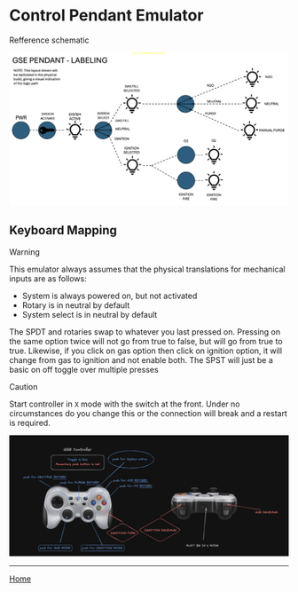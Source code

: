 # Control Pendant Emulator

Refference schematic

![pendant_schematic](assets/pendant_schematic.png)

## Keyboard Mapping

> [!WARNING]
> This emulator always assumes that the physical translations for mechanical inputs are as follows:
> - System is always powered on, but not activated
> - Rotary is in neutral by default
> - System select is in neutral by default
>
> The SPDT and rotaries swap to whatever you last pressed on. Pressing on the same option twice will not go from true to false, but will go from true to true. Likewise, if you click on gas option then click on ignition option, it will change from gas to ignition and not enable both. 
> The SPST will just be a basic on off toggle over multiple presses

> [!CAUTION]
> Start controller in `X` mode with the switch at the front. Under no circumstances do you change this or the connection will break and a restart is required.

![pendant_emulator_mapping](assets/pendant_emulator.png)

---

[Home](../README.md)
